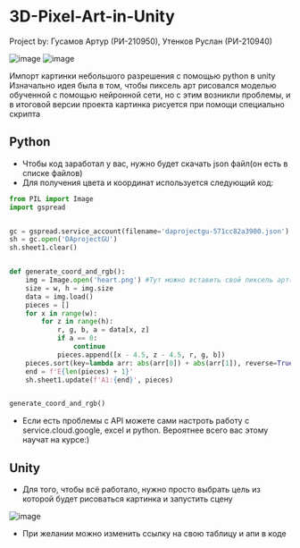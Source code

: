 # 3D-Pixel-Art-in-Unity
Project by: Гусамов Артур (РИ-210950), Утенков Руслан (РИ-210940)

![image](https://user-images.githubusercontent.com/77449049/207890956-f87ee465-824f-4b93-b877-c0d3689ba255.png)
![image](https://user-images.githubusercontent.com/77449049/207891219-00ce08fb-491f-4c25-a1f4-3f48a88fe295.png)

Импорт картинки небольшого разрешения с помощью python в unity
Изначально идея была в том, чтобы пиксель арт рисовался моделью обученной с помощью нейронной сети, но с этим возникли проблемы,
и в итоговой версии проекта картинка рисуется при помощи специально скрипта

## Python
- Чтобы код заработал у вас, нужно будет скачать json файл(он есть в списке файлов)
- Для получения цвета и координат используется следующий код:
```py
from PIL import Image
import gspread


gc = gspread.service_account(filename='daprojectgu-571cc82a3900.json') #Для корректной работы с Excel была настроена связь через cloud.Google
sh = gc.open('DAprojectGU')
sh.sheet1.clear()


def generate_coord_and_rgb():
    img = Image.open('heart.png') #Тут можно вставить свой пиксель арт(для корректного отображения стоит использовать арты не более 16x16 пикселей)
    size = w, h = img.size
    data = img.load()
    pieces = []
    for x in range(w):
        for z in range(h):
            r, g, b, a = data[x, z]
            if a == 0:
                continue
            pieces.append([x - 4.5, z - 4.5, r, g, b])
    pieces.sort(key=lambda arr: abs(arr[0]) + abs(arr[1]), reverse=True)
    end = f'E{len(pieces) + 1}'
    sh.sheet1.update(f'A1:{end}', pieces)


generate_coord_and_rgb()
```
- Если есть проблемы с API можете сами настроть работу с service.cloud.google, excel и python. Вероятнее всего вас этому научат на курсе:)
## Unity
- Для того, чтобы всё работало, нужно просто выбрать цель из которой будет рисоваться картинка и запустить сцену

![image](https://user-images.githubusercontent.com/77449049/207891540-212a3473-fe5c-459e-9797-6ffdaa500904.png)

- При желании можно изменить ссылку на свою таблицу и апи в коде
